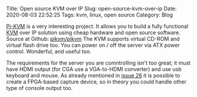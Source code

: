 Title: Open source KVM over IP
Slug: open-source-kvm-over-ip
Date: 2020-08-03 22:52:25
Tags: kvm, linux, open source
Category: Blog

[Pi-KVM](https://pikvm.org/) is a very interesting project. It allows you to build a fully functional [KVM](https://en.wikipedia.org/wiki/KVM_switch) over IP solution using cheap 
hardware and open source software. Source at Github: [pikvm/pikvm](https://github.com/pikvm/pikvm) The KVM supports virtual CD-ROM and virtual flash drive too. You can power on / off
the server via ATX power control. Wonderful, and useful too.

The requirements for the server you are comntrolling isn't too great; it must have HDMI output (for CGA use a VGA-to-HDMI converter) and use  usb keyboard and mouse. As already
mentioned in [issue 26](https://github.com/pikvm/pikvm/issues/26) it is possible to create a FPGA-based capture device, so in theory you could handle other type of console output too.
